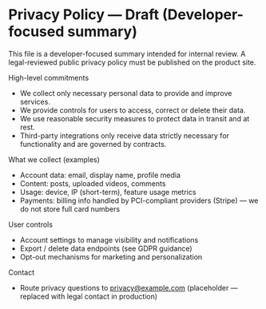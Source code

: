 # Privacy Policy — Draft (Developer-focused summary)

This file is a developer-focused summary intended for internal review. A legal-reviewed public privacy policy must be published on the product site.

High-level commitments
- We collect only necessary personal data to provide and improve services.
- We provide controls for users to access, correct or delete their data.
- We use reasonable security measures to protect data in transit and at rest.
- Third-party integrations only receive data strictly necessary for functionality and are governed by contracts.

What we collect (examples)
- Account data: email, display name, profile media
- Content: posts, uploaded videos, comments
- Usage: device, IP (short-term), feature usage metrics
- Payments: billing info handled by PCI-compliant providers (Stripe) — we do not store full card numbers

User controls
- Account settings to manage visibility and notifications
- Export / delete data endpoints (see GDPR guidance)
- Opt-out mechanisms for marketing and personalization

Contact
- Route privacy questions to privacy@example.com (placeholder — replaced with legal contact in production)
